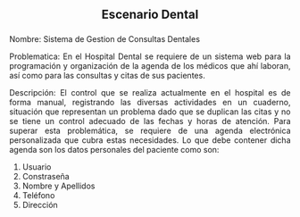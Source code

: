 <h2 align="center">Escenario Dental</h2>

###

<p align="justify"><span>Nombre: </span>Sistema de Gestion de Consultas Dentales</p>

<p align="justify"><span>Problematica: </span>
    En el Hospital Dental se requiere de un sistema web para la programación y organización de la agenda de los médicos que ahí laboran, así como para las consultas y citas de sus pacientes.
</p>

<p align="justify"><span>Descripción: </span>
    El control que se realiza actualmente en el hospital es de forma manual, registrando las diversas actividades en un cuaderno, 
    situación que representan un problema dado que se duplican las citas y no se tiene un control adecuado de las fechas y horas de atención.
    Para superar esta problemática, se requiere de una agenda electrónica personalizada que cubra estas necesidades. 
    Lo que debe contener dicha agenda son los datos personales del paciente como son: 
</p>

<ol>
    <li>Usuario</li>
    <li>Constraseña</li>
    <li>Nombre y Apellidos</li>
    <li>Teléfono</li>
    <li>Dirección</li>
</ol>